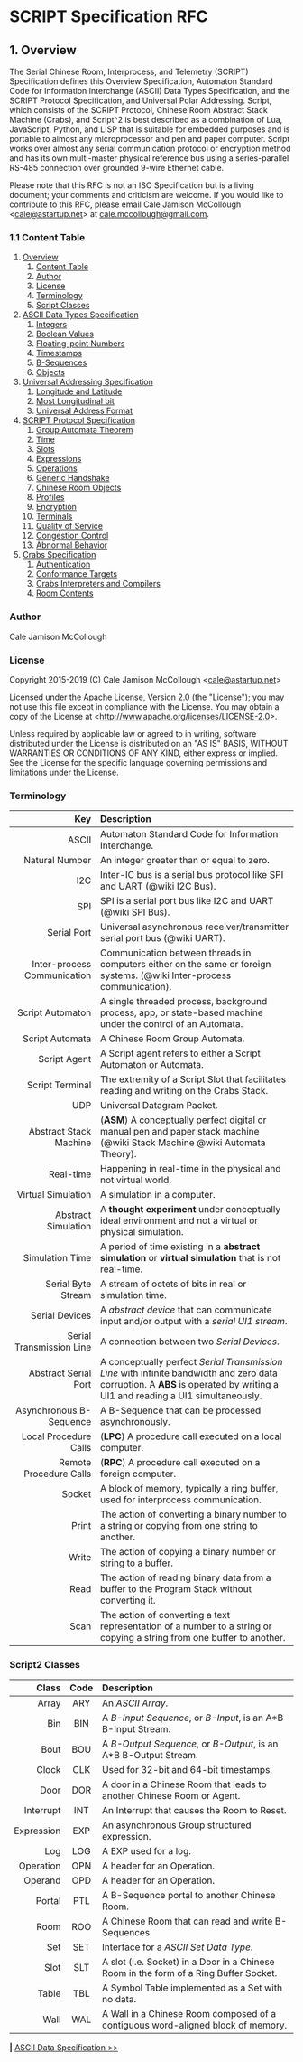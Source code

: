 # SCRIPT Specification RFC

## 1. Overview

The Serial Chinese Room, Interprocess, and Telemetry (SCRIPT) Specification defines this Overview Specification, Automaton Standard Code for Information Interchange (ASCII) Data Types Specification, and the SCRIPT Protocol Specification, and Universal Polar Addressing. Script, which consists of the SCRIPT Protocol, Chinese Room Abstract Stack Machine (Crabs), and Script^2 is best described as a combination of Lua, JavaScript, Python, and LISP that is suitable for embedded purposes and is portable to almost any microprocessor and pen and paper computer. Script works over almost any serial communication protocol or encryption method and has its own multi-master physical reference bus using a series-parallel RS-485 connection over grounded 9-wire Ethernet cable.

Please note that this RFC is not an ISO Specification but is a living document; your comments and criticism are welcome. If you would like to contribute to this RFC, please email Cale Jamison McCollough <<cale@astartup.net>> at [cale.mccollough@gmail.com](mailto:cale.mccollough@gmail.com).

### 1.1 Content Table

1. [Overview](overview)
    1. [Content Table](#content-table)
    1. [Author](#overview)
    1. [License](#license)
    1. [Terminology](#terminology.md)
    1. [Script Classes](#script2_classes.md)
2. [ASCII Data Types Specification](ascii_data/readme.md)
    1. [Integers](ascii_data/integers.md)
    1. [Boolean Values](ascii_data/boolean_values.md)
    1. [Floating-point Numbers](ascii_data/floating-point_numbers.md)
    1. [Timestamps](ascii_data/timestamps.md)
    1. [B-Sequences](ascii_data/b-sequences.md)
    1. [Objects](ascii_data/objects.md)
3. [Universal Addressing Specification](script_protocol/readme.md)
    1. [Longitude and Latitude](script_protocol/longitude_and_latitude.md)
    1. [Most Longitudinal bit](script_protocol/most_longitudinal_bit.md)
    1. [Universal Address Format](script_protocol/universal_address_format.md)
4. [SCRIPT Protocol Specification](script_protocol/readme.md)
    1. [Group Automata Theorem](script_protocol/group_automata_theorem.md)
    1. [Time](script_protocol/time.md)
    1. [Slots](script_protocol/slots.md)
    1. [Expressions](script_protocol/expressions.md)
    1. [Operations](script_protocol/operations.md)
    1. [Generic Handshake](script_protocol/generic-handshake.md)
    1. [Chinese Room Objects](script_protocol/chinese_room_objects.md)
    1. [Profiles](script_protocol/profiles.md)
    1. [Encryption](script_protocol/encryption.md)
    1. [Terminals](script_protocol/terminals.md)
    1. [Quality of Service](script_protocol/quality_of_service.md)
    1. [Congestion Control](script_protocol/congestion_control.md)
    1. [Abnormal Behavior](script_protocol/abnormal_behavior.md)
5. [Crabs Specification](crabs/readme.md)
    1. [Authentication](crabs/authentication.md)
    1. [Conformance Targets](crabs/conformance-targets.md)
    1. [Crabs Interpreters and Compilers](crabs/interpreters_and_compilers.md)
    1. [Room Contents](crabs/room_contents.md)

### Author

Cale Jamison McCollough

### License

Copyright 2015-2019 (C) Cale Jamison McCollough <<cale@astartup.net>>

Licensed under the Apache License, Version 2.0 (the "License"); you may not use this file except in compliance with the License. You may obtain a copy of the License at <<http://www.apache.org/licenses/LICENSE-2.0>>.

Unless required by applicable law or agreed to in writing, software distributed under the License is distributed on an "AS IS" BASIS, WITHOUT WARRANTIES OR CONDITIONS OF ANY KIND, either express or implied. See the License for the specific language governing permissions and limitations under the License.

### Terminology

|                         Key | Description |
|----------------------------:|:------------|
|                       ASCII | Automaton Standard Code for Information Interchange. |
|              Natural Number | An integer greater than or equal to zero. |
|                         I2C | Inter-IC bus is a serial bus protocol like SPI and UART (@wiki I2C Bus). |
|                         SPI | SPI is a serial port bus like I2C and UART (@wiki SPI Bus). |
|                 Serial Port | Universal asynchronous receiver/transmitter serial port bus (@wiki UART). |
| Inter-process Communication | Communication between threads in computers either on the same or foreign systems. (@wiki Inter-process communication). |
|            Script Automaton | A single threaded process, background process, app, or state-based machine under the control of an Automata. |
|             Script Automata | A Chinese Room Group Automata. |
|                Script Agent | A Script agent refers to either a Script Automaton or Automata. |
|             Script Terminal | The extremity of a Script Slot that facilitates reading and writing on the Crabs Stack. |
|                         UDP | Universal Datagram Packet. |
|      Abstract Stack Machine | (**ASM**) A conceptually perfect digital or manual pen and paper stack machine (@wiki Stack Machine @wiki Automata Theory). |
|                   Real-time | Happening in real-time in the physical and not virtual world. |
|          Virtual Simulation | A simulation in a computer. |
|         Abstract Simulation | A **thought experiment** under conceptually ideal environment and not a virtual or physical simulation. |
|             Simulation Time | A period of time existing in a **abstract simulation** or **virtual simulation** that is not real-time. |
|          Serial Byte Stream | A stream of octets of bits in real or simulation time. |
|              Serial Devices | A *abstract device* that can communicate input and/or output with a *serial UI1 stream*. |
|    Serial Transmission Line | A connection between two *Serial Devices*. |
|        Abstract Serial Port | A conceptually perfect *Serial Transmission Line* with infinite bandwidth and zero data corruption. A **ABS** is operated by writing a UI1 and reading a UI1 simultaneously. |
|     Asynchronous B-Sequence | A B-Sequence that can be processed asynchronously. |
|       Local Procedure Calls | (**LPC**) A procedure call executed on a local computer. |
|      Remote Procedure Calls | (**RPC**) A procedure call executed on a foreign computer. |
|                      Socket | A block of memory, typically a ring buffer, used for interprocess communication. |
|                       Print | The action of converting a binary number to a string or copying from one string to another. |
|                       Write | The action of copying a binary number or string to a buffer.|
|                        Read | The action of reading binary data from a buffer to the Program Stack without converting it. |
|                        Scan | The action of converting a text representation of a number to a string or copying a string from one buffer to another. |

### Script2 Classes

|      Class | Code | Description       |
|-----------:|:----:|:------------------|
|      Array | ARY  | An *ASCII Array*. |
|        Bin | BIN  | A *B-Input Sequence*, or *B-Input*, is an A*B B-Input Stream. |
|       Bout | BOU  | A *B-Output Sequence*, or *B-Output*, is an A*B B-Output Stream. |
|      Clock | CLK  | Used for 32-bit and 64-bit timestamps. |
|       Door | DOR  | A door in a Chinese Room that leads to another Chinese Room or Agent. |
|  Interrupt | INT  | An Interrupt that causes the Room to Reset.  |
| Expression | EXP  | An asynchronous Group structured expression. |
|        Log | LOG  | A EXP used for a log. |
|  Operation | OPN  | A header for an Operation. |
|    Operand | OPD  | A header for an Operation. |
|     Portal | PTL  | A B-Sequence portal to another Chinese Room. |
|       Room | ROO  | A Chinese Room that can read and write B-Sequences. |
|        Set | SET  | Interface for a *ASCII Set Data Type*. |
|       Slot | SLT  | A slot (i.e. Socket) in a Door in a Chinese Room in the form of a Ring Buffer Socket. |
|      Table | TBL  | A Symbol Table implemented as a Set with no data. |
|       Wall | WAL  | A Wall in a Chinese Room composed of a contiguous word-aligned block of memory. |

**|** [ASCII Data Specification >>](../universal_addressing/readme.md)
